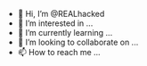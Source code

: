 - 👋 Hi, I’m @REALhacked
- 👀 I’m interested in ...
- 🌱 I’m currently learning ...
- 💞️ I’m looking to collaborate on ...
- 📫 How to reach me ...

<!---
REALhacked/REALhacked is a ✨ special ✨ repository because its `README.md` (this file) appears on your GitHub profile.
You can click the Preview link to take a look at your changes.
--->
